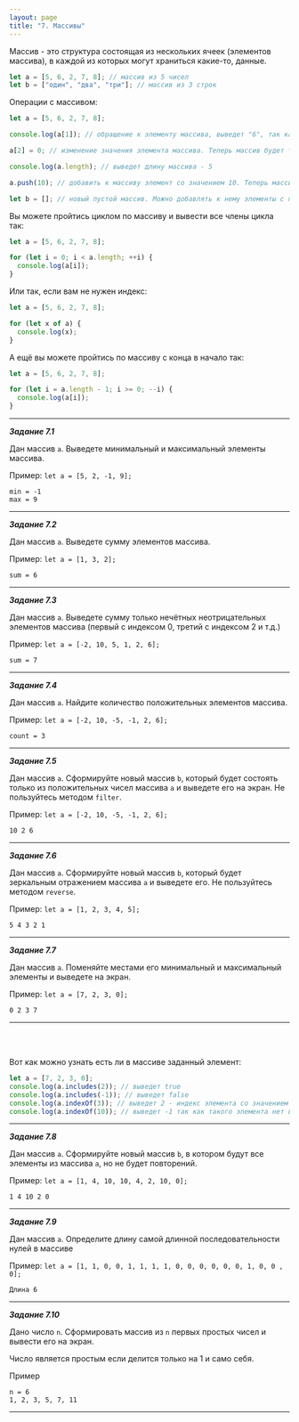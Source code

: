 ```yaml
---
layout: page
title: "7. Массивы"
---
```


Массив - это структура состоящая из нескольких ячеек (элементов массива), в каждой из которых могут храниться какие-то, данные.

```js
let a = [5, 6, 2, 7, 8]; // массив из 5 чисел
let b = ["один", "два", "три"]; // массив из 3 строк
```

Операции с массивом:

```js
let a = [5, 6, 2, 7, 8];

console.log(a[1]); // обращение к элементу массива, выведет "6", так как индексация массива начинается с 0

a[2] = 0; // изменение значения элемента массива. Теперь массив будет таким [5, 6, 0, 7, 8]

console.log(a.length); // выведет длину массива - 5

a.push(10); // добавить к массиву элемент со значением 10. Теперь массив будет таким [5, 6, 0, 7, 8, 10]

let b = []; // новый пустой массив. Можно добавлять к нему элементы с помощью метода .push
```

Вы можете пройтись циклом по массиву и вывести все члены цикла так:

```js
let a = [5, 6, 2, 7, 8];

for (let i = 0; i < a.length; ++i) {
  console.log(a[i]);
}
```

Или так, если вам не нужен индекс:

```js
let a = [5, 6, 2, 7, 8];

for (let x of a) {
  console.log(x);
}
```

А ещё вы можете пройтись по массиву с конца в начало так:

```js
let a = [5, 6, 2, 7, 8];

for (let i = a.length - 1; i >= 0; --i) {
  console.log(a[i]);
}
```

---

_**Задание 7.1**_

Дан массив `a`. Выведете минимальный и максимальный элементы массива.

Пример: `let a = [5, 2, -1, 9];`

```
min = -1
max = 9
```

---

_**Задание 7.2**_

Дан массив `a`. Выведете сумму элементов массива.

Пример: `let a = [1, 3, 2];`

```
sum = 6
```

---

_**Задание 7.3**_

Дан массив `a`. Выведете сумму только нечётных неотрицательных элементов массива (первый с индексом 0, третий с индексом 2 и т.д.)

Пример: `let a = [-2, 10, 5, 1, 2, 6];`

```
sum = 7
```

---

_**Задание 7.4**_

Дан массив `a`. Найдите количество положительных элементов массива.

Пример: `let a = [-2, 10, -5, -1, 2, 6];`

```
count = 3
```

---

_**Задание 7.5**_

Дан массив `a`. Сформируйте новый массив `b`, который будет состоять только из положительных чисел массива `a` и выведете его на экран. Не пользуйтесь методом `filter`.

Пример: `let a = [-2, 10, -5, -1, 2, 6];`

```
10 2 6
```

---

_**Задание 7.6**_

Дан массив `a`. Сформируйте новый массив `b`, который будет зеркальным отражением массива `a` и выведете его. Не пользуйтесь методом `reverse`.

Пример: `let a = [1, 2, 3, 4, 5];`

```
5 4 3 2 1
```

---

_**Задание 7.7**_

Дан массив `a`. Поменяйте местами его минимальный и максимальный элементы и выведете на экран.

Пример: `let a = [7, 2, 3, 0];`

```
0 2 3 7
```

---

<br/><br/>

Вот как можно узнать есть ли в массиве заданный элемент:

```js
let a = [7, 2, 3, 0];
console.log(a.includes(2)); // выведет true
console.log(a.includes(-1)); // выведет false
console.log(a.indexOf(3)); // выведет 2 - индекс элемента со значением 3
console.log(a.indexOf(10)); // выведет -1 так как такого элемента нет в массиве
```

---

_**Задание 7.8**_

Дан массив `a`. Сформируйте новый массив `b`, в котором будут все элементы из массива `a`, но не будет повторений.

Пример: `let a = [1, 4, 10, 10, 4, 2, 10, 0];`

```
1 4 10 2 0
```

---

_**Задание 7.9**_

Дан массив `a`. Определите длину самой длинной последовательности нулей в массиве

Пример: `let a = [1, 1, 0, 0, 1, 1, 1, 1, 0, 0, 0, 0, 0, 0, 1, 0, 0 , 0];`

```
Длина 6
```

---

_**Задание 7.10**_

Дано число `n`. Сформировать массив из `n` первых простых чисел и вывести его на экран.

Число является простым если делится только на 1 и само себя.

Пример

```
n = 6
1, 2, 3, 5, 7, 11
```

---
